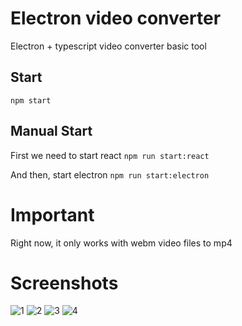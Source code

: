 # Electron video converter
Electron + typescript video converter basic tool

## Start
```npm start```

## Manual Start
First we need to start react
```npm run start:react```

And then, start electron
```npm run start:electron```

# Important
Right now, it only works with webm video files to mp4

# Screenshots
![1](./screenshots/1.PNG)
![2](./screenshots/2.PNG)
![3](./screenshots/3.PNG)
![4](./screenshots/4.PNG)
